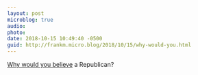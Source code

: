 ```yaml
---
layout: post
microblog: true
audio: 
photo: 
date: 2018-10-15 10:49:40 -0500
guid: http://frankm.micro.blog/2018/10/15/why-would-you.html
---
```

[Why would you believe](https://amp.usatoday.com/amp/1366662002?__twitter_impression=true) a Republican?
